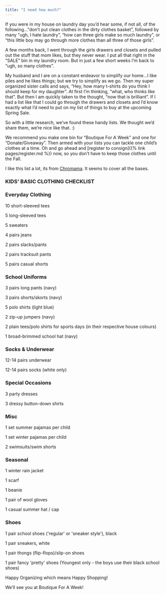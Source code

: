 ```yaml
---
title: "I need how much?"
---
```


If you were in my house on laundry day you’d hear some, if not all, of the following..."don’t put clean clothes in the dirty clothes basket”, followed by many “ugh, I hate laundry”, “how can three girls make so much laundry”, or “this little boy may go through more clothes than all three of those girls”.

A few months back, I went through the girls drawers and closets and pulled out the stuff that mom likes, but they never wear. I put all that right in the “SALE” bin in my laundry room. But in just a few short weeks I’m back to “ugh, so many clothes”.

My husband and I are on a constant endeavor to simplify our home...I like piles and he likes things; but we try to simplify as we go. Then my super organized sister calls and says, “Hey, how many t-shirts do you think I should keep for my daughter”. At first I’m thinking, “what, who thinks like that”. But then I am quickly taken to the thought, “now that is brilliant”. If I had a list like that I could go through the drawers and closets and I’d know exactly what I’d need to put on my list of things to buy at the upcoming Spring Sale.

So with a little research, we’ve found these handy lists. We thought we’d share them, we’re nice like that. :)

We recommend you make one bin for “Boutique For A Week” and one for “Donate/Giveaway”. Then armed with your lists you can tackle one child’s clothes at a time. Oh and go ahead and [register to consign]({% link pages/register.md %}) now, so you don’t have to keep those clothes until the Fall.

I like this list a lot, its from [Chromama](http://chromama.blogspot.com/2011/05/basic-clothing-checklist-for-kids-or.html). It seems to cover all the bases.

### KIDS' BASIC CLOTHING CHECKLIST

### Everyday Clothing

10 short-sleeved tees

5 long-sleeved tees

5 sweaters

4 pairs jeans

2 pairs slacks/pants

2 pairs tracksuit pants

5 pairs casual shorts

### School Uniforms

3 pairs long pants (navy)

3 pairs shorts/skorts (navy)

5 polo shirts (light blue)

2 zip-up jumpers (navy)

2 plain tees/polo shirts for sports days (in their respective house colours)

1 broad-brimmed school hat (navy)

### Socks & Underwear

12-14 pairs underwear

12-14 pairs socks (white only)

### Special Occasions

3 party dresses

3 dressy button-down shirts

### Misc

1 set summer pajamas per child

1 set winter pajamas per child

2 swimsuits/swim shorts

### Seasonal

1 winter rain jacket

1 scarf

1 beanie

1 pair of wool gloves

1 casual summer hat / cap

### Shoes

1 pair school shoes ('regular' or 'sneaker style'), black

1 pair sneakers, white

1 pair thongs (flip-flops)/slip-on shoes

1 pair fancy 'pretty' shoes (Youngest only - the boys use their black school shoes)

Happy Organizing which means Happy Shopping!

We’ll see you at Boutique For A Week!
